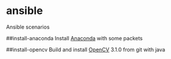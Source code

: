 # ansible
Ansible scenarios

##install-anaconda
Install [Anaconda](https://www.continuum.io/anaconda-overview) with some packets

##install-opencv
Build and install [OpenCV](http://opencv.org/) 3.1.0 from git  with java 
